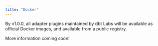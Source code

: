 ```yaml
---
title: "Docker"
---
```


By v1.0.0, all adapter plugins maintained by dbt Labs will be available as official Docker images,
and available from a public registry.

More information coming soon!
